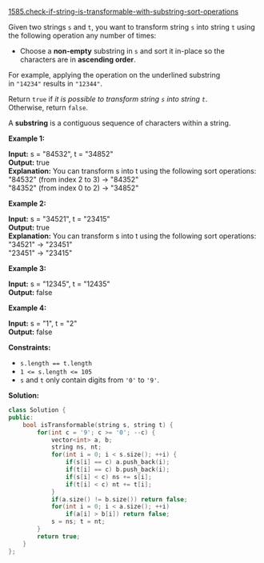 [1585.check-if-string-is-transformable-with-substring-sort-operations](https://leetcode.com/problems/check-if-string-is-transformable-with-substring-sort-operations/)  

Given two strings `s` and `t`, you want to transform string `s` into string `t` using the following operation any number of times:

*   Choose a **non-empty** substring in `s` and sort it in-place so the characters are in **ascending order**.

For example, applying the operation on the underlined substring in `"14234"` results in `"12344"`.

Return `true` if _it is possible to transform string `s` into string `t`_. Otherwise, return `false`.

A **substring** is a contiguous sequence of characters within a string.

**Example 1:**

  
**Input:** s = "84532", t = "34852"  
**Output:** true  
**Explanation:** You can transform s into t using the following sort operations:  
"84532" (from index 2 to 3) -> "84352"  
"84352" (from index 0 to 2) -> "34852"  

**Example 2:**

  
**Input:** s = "34521", t = "23415"  
**Output:** true  
**Explanation:** You can transform s into t using the following sort operations:  
"34521" -> "23451"  
"23451" -> "23415"  

**Example 3:**

  
**Input:** s = "12345", t = "12435"  
**Output:** false  

**Example 4:**

  
**Input:** s = "1", t = "2"  
**Output:** false  

**Constraints:**

*   `s.length == t.length`
*   `1 <= s.length <= 105`
*   `s` and `t` only contain digits from `'0'` to `'9'`.  



**Solution:**  

```cpp
class Solution {
public:
    bool isTransformable(string s, string t) {
        for(int c = '9'; c >= '0'; --c) {
            vector<int> a, b;
            string ns, nt;
            for(int i = 0; i < s.size(); ++i) {
                if(s[i] == c) a.push_back(i);
                if(t[i] == c) b.push_back(i);
                if(s[i] < c) ns += s[i];
                if(t[i] < c) nt += t[i];
            }
            if(a.size() != b.size()) return false;
            for(int i = 0; i < a.size(); ++i)
                if(a[i] > b[i]) return false;
            s = ns; t = nt;
        }
        return true;
    }
};

```
      